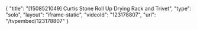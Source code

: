 {
    "title": "[1508521049] Curtis Stone Roll Up Drying Rack and Trivet",
    "type": "solo",
    "layout": "iframe-static",
    "videoId": "123178807",
    "url": "\/tvpembed\/123178807"
}